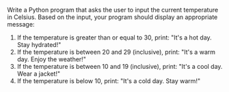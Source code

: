 Write a Python program that asks the user to input the current temperature in Celsius. Based on
the input, your program should display an appropriate message:
1. If the temperature is greater than or equal to 30, print:
"It's a hot day. Stay hydrated!"
2. If the temperature is between 20 and 29 (inclusive), print:
"It's a warm day. Enjoy the weather!"
3. If the temperature is between 10 and 19 (inclusive), print:
"It's a cool day. Wear a jacket!"
4. If the temperature is below 10, print:
"It's a cold day. Stay warm!"
